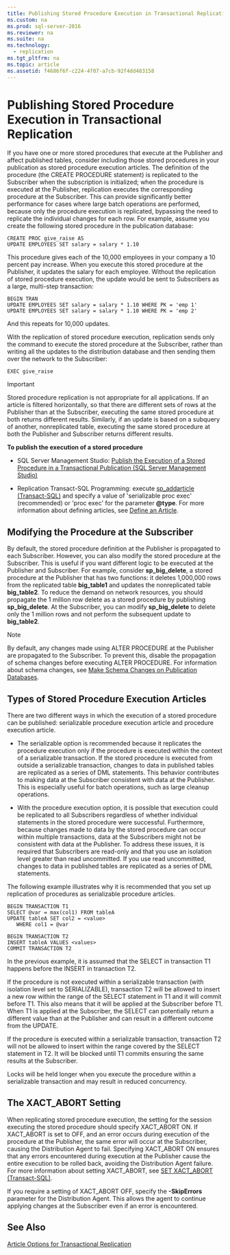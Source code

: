 ```yaml
---
title: Publishing Stored Procedure Execution in Transactional Replication
ms.custom: na
ms.prod: sql-server-2016
ms.reviewer: na
ms.suite: na
ms.technology: 
  - replication
ms.tgt_pltfrm: na
ms.topic: article
ms.assetid: f4686f6f-c224-4f07-a7cb-92f4dd483158
---
```

# Publishing Stored Procedure Execution in Transactional Replication
  If you have one or more stored procedures that execute at the Publisher and affect published tables, consider including those stored procedures in your publication as stored procedure execution articles. The definition of the procedure \(the CREATE PROCEDURE statement\) is replicated to the Subscriber when the subscription is initialized; when the procedure is executed at the Publisher, replication executes the corresponding procedure at the Subscriber. This can provide significantly better performance for cases where large batch operations are performed, because only the procedure execution is replicated, bypassing the need to replicate the individual changes for each row. For example, assume you create the following stored procedure in the publication database:  
  
```  
CREATE PROC give_raise AS  
UPDATE EMPLOYEES SET salary = salary * 1.10  
```  
  
 This procedure gives each of the 10,000 employees in your company a 10 percent pay increase. When you execute this stored procedure at the Publisher, it updates the salary for each employee. Without the replication of stored procedure execution, the update would be sent to Subscribers as a large, multi\-step transaction:  
  
```  
BEGIN TRAN  
UPDATE EMPLOYEES SET salary = salary * 1.10 WHERE PK = 'emp 1'  
UPDATE EMPLOYEES SET salary = salary * 1.10 WHERE PK = 'emp 2'  
```  
  
 And this repeats for 10,000 updates.  
  
 With the replication of stored procedure execution, replication sends only the command to execute the stored procedure at the Subscriber, rather than writing all the updates to the distribution database and then sending them over the network to the Subscriber:  
  
```  
EXEC give_raise  
```  
  
> [!IMPORTANT]  
>  Stored procedure replication is not appropriate for all applications. If an article is filtered horizontally, so that there are different sets of rows at the Publisher than at the Subscriber, executing the same stored procedure at both returns different results. Similarly, if an update is based on a subquery of another, nonreplicated table, executing the same stored procedure at both the Publisher and Subscriber returns different results.  
  
 **To publish the execution of a stored procedure**  
  
-   SQL Server Management Studio: [Publish the Execution of a Stored Procedure in a Transactional Publication &#40;SQL Server Management Studio&#41;](../../Topics\TopicNameContainA/Publish-the-Execution-of-a-Stored-Procedure-in-a-Transactional-Publication--SQL-Server-Management-Studio-.md)  
  
-   Replication Transact\-SQL Programming: execute [sp_addarticle &#40;Transact-SQL&#41;](../Topic/sp_addarticle%20\(Transact-SQL\).md) and specify a value of 'serializable proc exec' \(recommended\) or 'proc exec' for the parameter **@type**. For more information about defining articles, see [Define an Article](../../Topics\TopicNameNotContainA/Define-an-Article.md).  
  
## Modifying the Procedure at the Subscriber  
 By default, the stored procedure definition at the Publisher is propagated to each Subscriber. However, you can also modify the stored procedure at the Subscriber. This is useful if you want different logic to be executed at the Publisher and Subscriber. For example, consider **sp\_big\_delete**, a stored procedure at the Publisher that has two functions: it deletes 1,000,000 rows from the replicated table **big\_table1** and updates the nonreplicated table **big\_table2**. To reduce the demand on network resources, you should propagate the 1 million row delete as a stored procedure by publishing **sp\_big\_delete**. At the Subscriber, you can modify **sp\_big\_delete** to delete only the 1 million rows and not perform the subsequent update to **big\_table2**.  
  
> [!NOTE]  
>  By default, any changes made using ALTER PROCEDURE at the Publisher are propagated to the Subscriber. To prevent this, disable the propagation of schema changes before executing ALTER PROCEDURE. For information about schema changes, see [Make Schema Changes on Publication Databases](../../Topics\TopicNameNotContainA/Make-Schema-Changes-on-Publication-Databases.md).  
  
## Types of Stored Procedure Execution Articles  
 There are two different ways in which the execution of a stored procedure can be published: serializable procedure execution article and procedure execution article.  
  
-   The serializable option is recommended because it replicates the procedure execution only if the procedure is executed within the context of a serializable transaction. If the stored procedure is executed from outside a serializable transaction, changes to data in published tables are replicated as a series of DML statements. This behavior contributes to making data at the Subscriber consistent with data at the Publisher. This is especially useful for batch operations, such as large cleanup operations.  
  
-   With the procedure execution option, it is possible that execution could be replicated to all Subscribers regardless of whether individual statements in the stored procedure were successful. Furthermore, because changes made to data by the stored procedure can occur within multiple transactions, data at the Subscribers might not be consistent with data at the Publisher. To address these issues, it is required that Subscribers are read\-only and that you use an isolation level greater than read uncommitted. If you use read uncommitted, changes to data in published tables are replicated as a series of DML statements.  
  
 The following example illustrates why it is recommended that you set up replication of procedures as serializable procedure articles.  
  
```  
BEGIN TRANSACTION T1  
SELECT @var = max(col1) FROM tableA  
UPDATE tableA SET col2 = <value>   
   WHERE col1 = @var   
  
BEGIN TRANSACTION T2  
INSERT tableA VALUES <values>  
COMMIT TRANSACTION T2  
```  
  
 In the previous example, it is assumed that the SELECT in transaction T1 happens before the INSERT in transaction T2.  
  
 If the procedure is not executed within a serializable transaction \(with isolation level set to SERIALIZABLE\), transaction T2 will be allowed to insert a new row within the range of the SELECT statement in T1 and it will commit before T1. This also means that it will be applied at the Subscriber before T1. When T1 is applied at the Subscriber, the SELECT can potentially return a different value than at the Publisher and can result in a different outcome from the UPDATE.  
  
 If the procedure is executed within a serializable transaction, transaction T2 will not be allowed to insert within the range covered by the SELECT statement in T2. It will be blocked until T1 commits ensuring the same results at the Subscriber.  
  
 Locks will be held longer when you execute the procedure within a serializable transaction and may result in reduced concurrency.  
  
## The XACT\_ABORT Setting  
 When replicating stored procedure execution, the setting for the session executing the stored procedure should specify XACT\_ABORT ON. If XACT\_ABORT is set to OFF, and an error occurs during execution of the procedure at the Publisher, the same error will occur at the Subscriber, causing the Distribution Agent to fail. Specifying XACT\_ABORT ON ensures that any errors encountered during execution at the Publisher cause the entire execution to be rolled back, avoiding the Distribution Agent failure. For more information about setting XACT\_ABORT, see [SET XACT_ABORT &#40;Transact-SQL&#41;](../Topic/SET%20XACT_ABORT%20\(Transact-SQL\).md).  
  
 If you require a setting of XACT\_ABORT OFF, specify the **\-SkipErrors** parameter for the Distribution Agent. This allows the agent to continue applying changes at the Subscriber even if an error is encountered.  
  
## See Also  
 [Article Options for Transactional Replication](../../Topics\TopicNameNotContainA/Article-Options-for-Transactional-Replication.md)  
  
  